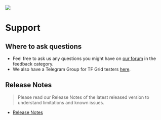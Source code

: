![](img/grid_banner.jpg)

# Support

## Where to ask questions

- Feel free to ask us any questions you might have on [our forum](https://forum.threefold.io) in the feedback category.
- We also have a Telegram Group for TF Grid testers [here](https://t.me/joinchat/BwOvOxxgK59GmRoZ2_sM0w).


##  Release Notes

> Please read our Release Notes of the latest released version to understand limitations and known issues.

- [Release Notes](releasenotes)